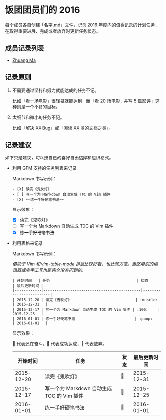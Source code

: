 # 饭团团员们的 2016

每个成员各自创建「名字.md」文件，记录 2016 年度内的值得记录的计划任务，在取得重要进展、完成或者放弃时更新任务状态。

## 成员记录列表

* [Zhuang Ma](mzlogin.md)

## 记录原则

1. 不需要通过坚持和努力就能达成的任务不记。

    比如「看一场电影」很轻易就能达到，而「看 20 场电影，并写 5 篇影评」这种则是一个不错的目标。

2. 太细节和微小的任务不记。

    比如「解决 XX Bug」或「阅读 XX 类的文档之类」。

## 记录建议

如下只是建议，可以按自己的喜好自由选择和组织格式。

* 利用 GFM 支持的任务列表来记录

    Markdown 书写示例：

    ```
    - [X] 读完《鬼吹灯》
    - [ ] 写一个为 Markdown 自动生成 TOC 的 Vim 插件
    - [X] ~~练一手好硬笔书法~~
    ```

    显示效果：
    - [X] 读完《鬼吹灯》
    - [ ] 写一个为 Markdown 自动生成 TOC 的 Vim 插件
    - [X] ~~练一手好硬笔书法~~

* 利用表格来记录
    
    Markdown 书写示例：

    *借助于 Vim 和 [vim-table-mode](https://github.com/dhruvasagar/vim-table-mode) 排版比较好看，也比较方便。当然用别的编辑器或者手工写也是完全没有问题的。*

    ```
    | 开始时间   | 任务                                       | 状态     | 最后更新时间 |
    |------------|--------------------------------------------|----------|--------------|
    | 2015-12-20 | 读完《鬼吹灯》                             | :muscle: | 2015-12-31   |
    | 2015-12-17 | 写一个为 Markdown 自动生成 TOC 的 Vim 插件 | :100:    | 2015-12-25   |
    | 2016-01-01 | 练一手好硬笔书法                           | :poop:   | 2016-01-01   |
    ```

    显示效果：

    :muscle: 代表还在奋斗，:100: 代表成功达成，:poop: 代表放弃。

    | 开始时间   | 任务                                       | 状态     | 最后更新时间 |
    |------------|--------------------------------------------|----------|--------------|
    | 2015-12-20 | 读完《鬼吹灯》                             | :muscle: | 2015-12-31   |
    | 2015-12-17 | 写一个为 Markdown 自动生成 TOC 的 Vim 插件 | :100:    | 2015-12-25   |
    | 2016-01-01 | 练一手好硬笔书法                           | :poop:   | 2016-01-01   |
